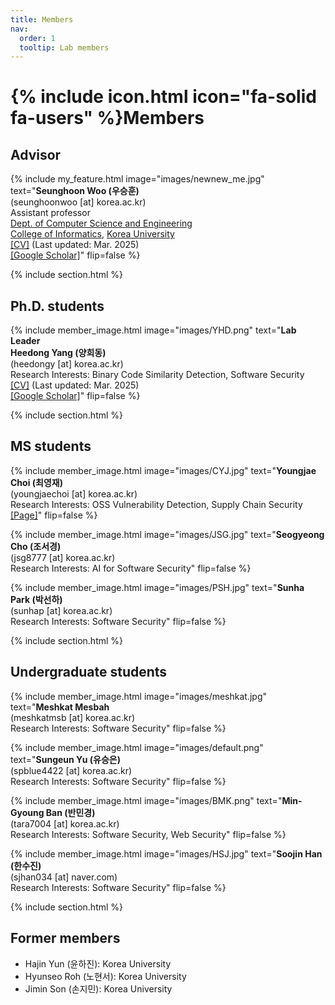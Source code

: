 ```yaml
---
title: Members
nav:
  order: 1
  tooltip: Lab members
---
```


# {% include icon.html icon="fa-solid fa-users" %}Members

## Advisor

{%
  include my_feature.html
  image="images/newnew_me.jpg"
  text="**Seunghoon Woo (우승훈)**<br>(seunghoonwoo [at] korea.ac.kr)<br>Assistant professor<br>[Dept. of Computer Science and Engineering](https://cs.korea.ac.kr/)<br>[College of Informatics](https://info.korea.ac.kr/), [Korea University](https://www.korea.ac.kr/)<br>[[CV]](/assets/CV(20250321).pdf) (Last updated: Mar. 2025)<br>[[Google Scholar]](https://scholar.google.co.kr/citations?user=vm77ejwAAAAJ&hl=en)"
  flip=false
%}

{% include section.html %}

## Ph.D. students

{%
  include member_image.html
  image="images/YHD.png"
  text="**Lab Leader**<br>**Heedong Yang (양희동)**<br>(heedongy [at] korea.ac.kr)<br>Research Interests: Binary Code Similarity Detection, Software Security<br>[[CV]](https://heedongy.github.io/CV/heedong_cv.pdf) (Last updated: Mar. 2025)<br>[[Google Scholar]](https://scholar.google.com/citations?user=Gqegeu0AAAAJ&hl=en)"
  flip=false
%}

{% include section.html %}

## MS students

{%
  include member_image.html
  image="images/CYJ.jpg"
  text="**Youngjae Choi (최영재)**<br>(youngjaechoi [at] korea.ac.kr)<br>Research Interests: OSS Vulnerability Detection, Supply Chain Security<br>[[Page]](https://genius-choi.github.io/)"
  flip=false
%}

{%
  include member_image.html
  image="images/JSG.jpg"
  text="**Seogyeong Cho (조서경)**<br>(jsg8777 [at] korea.ac.kr)<br>Research Interests: AI for Software Security"
  flip=false
%}

{%
  include member_image.html
  image="images/PSH.jpg"
  text="**Sunha Park (박선하)**<br>(sunhap [at] korea.ac.kr)<br>Research Interests: Software Security"
  flip=false
%}

{% include section.html %}

## Undergraduate students

{%
  include member_image.html
  image="images/meshkat.jpg"
  text="**Meshkat Mesbah**<br>(meshkatmsb [at] korea.ac.kr)<br>Research Interests: Software Security"
  flip=false
%}

{%
  include member_image.html
  image="images/default.png"
  text="**Sungeun Yu (유승은)**<br>(spblue4422 [at] korea.ac.kr)<br>Research Interests: Software Security"
  flip=false
%}

{%
  include member_image.html
  image="images/BMK.png"
  text="**Min-Gyoung Ban (반민경)**<br>(tara7004 [at] korea.ac.kr)<br>Research Interests: Software Security, Web Security"
  flip=false
%}

{%
  include member_image.html
  image="images/HSJ.jpg"
  text="**Soojin Han (한수진)**<br>(sjhan034 [at] naver.com)<br>Research Interests: Software Security"
  flip=false
%}

<!-- {%
  include member_image.html
  image="images/default.png"
  text="**Hajin Yun (윤하진)**<br>(faiith7001 [at] gmail.com)<br>Research Interests: Software Security"
  flip=false
%} -->

<!-- {%
  include member_image.html
  image="images/SJM.jpg"
  text="**Son Jimin (손지민)**<br>(jamie1608 [at] korea.ac.kr)<br>Research Interests: Software Security"
  flip=false
%} -->


<!-- {%
  include member_image.html
  image="images/NHS.jpg"
  text="**Roh Hyunseo (노현서)**<br>(milknono [at] korea.ac.kr)<br>Research Interests: AI related Software Security"
  flip=false
%} -->



{% include section.html %}

## Former members

* Hajin Yun (윤하진): Korea University
* Hyunseo Roh (노현서): Korea University
* Jimin Son (손지민): Korea University

